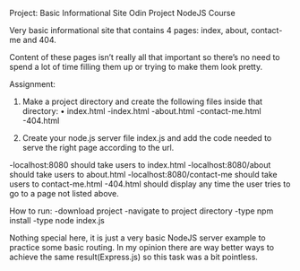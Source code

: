 Project: Basic Informational Site
Odin Project NodeJS Course

Very basic informational site that contains 4 pages: index, about, contact-me and 404.

Content of these pages isn’t really all that important so there’s no need to spend a 
lot of time filling them up or trying to make them look pretty.

Assignment:
1. Make a project directory and create the following files inside that directory:
   • index.html
  -index.html
  -about.html
  -contact-me.html
  -404.html
   
3. Create your node.js server file index.js and add the code needed to serve the
right page according to the url.

  -localhost:8080 should take users to index.html
  -localhost:8080/about should take users to about.html
  -localhost:8080/contact-me should take users to contact-me.html
  -404.html should display any time the user tries to go to a page not listed above.

How to run:
  -download project
  -navigate to project directory
  -type npm install
  -type node index.js

Nothing special here, it is just a very basic NodeJS server example to practice some
basic routing. In my opinion there are way better ways to achieve the same result(Express.js) 
so this task was a bit pointless.

